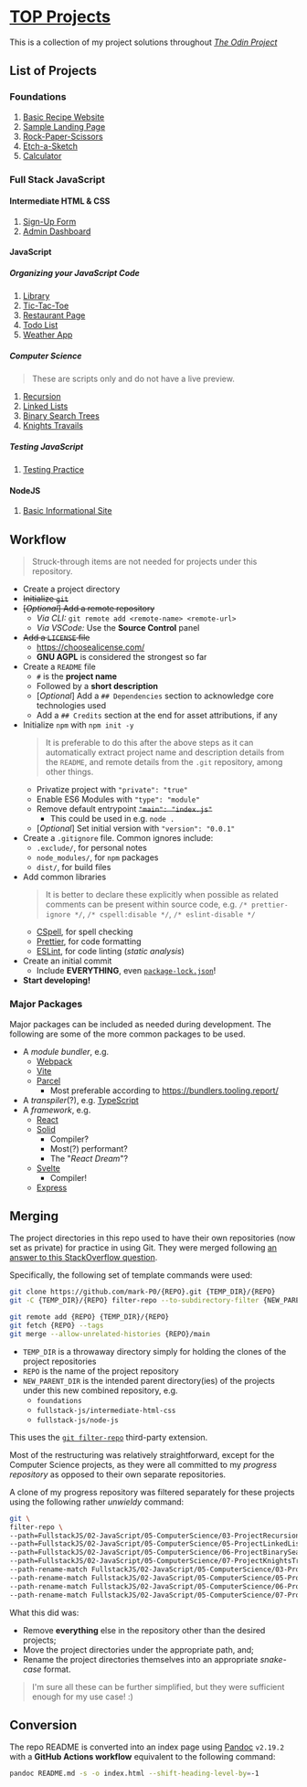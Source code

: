 # [TOP Projects](https://mark-p0.github.io/top-projects/)

This is a collection of my project solutions throughout _[The Odin Project](https://www.theodinproject.com)_

## List of Projects

### Foundations

1. [Basic Recipe Website](./foundations/basic-recipe-website/)
2. [Sample Landing Page](./foundations/sample-landing-page/)
3. [Rock-Paper-Scissors](./foundations/rock-paper-scissors/)
4. [Etch-a-Sketch](./foundations/etch-a-sketch/)
5. [Calculator](./foundations/calculator/)

### Full Stack JavaScript

#### Intermediate HTML & CSS

1. [Sign-Up Form](./fullstack-js/intermediate-html-css/signup-form/)
2. [Admin Dashboard](./fullstack-js/intermediate-html-css/admin-dashboard/)

#### JavaScript

##### Organizing your JavaScript Code

1. [Library](./fullstack-js/javascript/library/)
2. [Tic-Tac-Toe](./fullstack-js/javascript/tic-tac-toe/)
3. [Restaurant Page](./fullstack-js/javascript/restaurant-page/)
4. [Todo List](./fullstack-js/javascript/todo/)
5. [Weather App](./fullstack-js/javascript/weather/)

##### Computer Science

> These are scripts only and do not have a live preview.

1. [Recursion](./fullstack-js/javascript/recursion/)
2. [Linked Lists](./fullstack-js/javascript/linked-lists/)
3. [Binary Search Trees](./fullstack-js/javascript/binary-search-trees/)
4. [Knights Travails](./fullstack-js/javascript/knights-travails/)

##### Testing JavaScript

1. [Testing Practice](./fullstack-js/javascript/testing-practice/)

#### NodeJS

1. [Basic Informational Site](./fullstack-js/node-js/basic-informational-site/)

## Workflow

> Struck-through items are not needed for projects under this repository.

- Create a project directory
- ~~Initialize `git`~~
- ~~[_Optional_] Add a remote repository~~
  - _Via CLI:_ `git remote add <remote-name> <remote-url>`
  - _Via VSCode:_ Use the **Source Control** panel
- ~~Add a `LICENSE` file~~
  - https://choosealicense.com/
  - **GNU AGPL** is considered the strongest so far
- Create a `README` file
  - `#` is the **project name**
  - Followed by a **short description**
  - [_Optional_] Add a `## Dependencies` section to acknowledge core technologies used
  - Add a `## Credits` section at the end for asset attributions, if any
- Initialize `npm` with `npm init -y`
  > It is preferable to do this after the above steps as it can automatically extract project name and description details from the `README`, and remote details from the `.git` repository, among other things.
  - Privatize project with `"private": "true"`
  - Enable ES6 Modules with `"type": "module"`
  - Remove default entrypoint ~~`"main": "index.js"`~~
    - This could be used in e.g. `node .`
  - [_Optional_] Set initial version with `"version": "0.0.1"`
- Create a `.gitignore` file. Common ignores include:
  - `.exclude/`, for personal notes
  - `node_modules/`, for `npm` packages
  - `dist/`, for build files
- Add common libraries
  > It is better to declare these explicitly when possible as related comments can be present within source code, e.g. `/* prettier-ignore */`, `/* cspell:disable */`, `/* eslint-disable */`
  - [CSpell](https://cspell.org/), for spell checking
  - [Prettier](https://prettier.io/), for code formatting
  - [ESLint](https://eslint.org/), for code linting (_static analysis_)
- Create an initial commit
  - Include **EVERYTHING**, even [`package-lock.json`](https://stackoverflow.com/a/44210813/)!
- **Start developing!**

### Major Packages

Major packages can be included as needed during development. The following are some of the more common packages to be used.

- A _module bundler_, e.g.
  - [Webpack](https://webpack.js.org/)
  - [Vite](https://vitejs.dev/)
  - [Parcel](https://parceljs.org/)
    - Most preferable according to https://bundlers.tooling.report/
- A _transpiler_(?), e.g. [TypeScript](https://www.typescriptlang.org/)
- A _framework_, e.g.
  - [React](https://reactjs.org/)
  - [Solid](https://www.solidjs.com/)
    - Compiler?
    - Most(?) performant?
    - The "_React Dream_"?
  - [Svelte](https://svelte.dev/)
    - Compiler!
  - [Express](https://expressjs.com/)

## Merging

The project directories in this repo used to have their own repositories (now set as private) for practice in using Git. They were merged following [an answer to this StackOverflow question](https://stackoverflow.com/questions/1425892/how-do-you-merge-two-git-repositories).

Specifically, the following set of template commands were used:

```sh
git clone https://github.com/mark-P0/{REPO}.git {TEMP_DIR}/{REPO}
git -C {TEMP_DIR}/{REPO} filter-repo --to-subdirectory-filter {NEW_PARENT_DIR}/{REPO}

git remote add {REPO} {TEMP_DIR}/{REPO}
git fetch {REPO} --tags
git merge --allow-unrelated-histories {REPO}/main
```

- `TEMP_DIR` is a throwaway directory simply for holding the clones of the project repositories
- `REPO` is the name of the project repository
- `NEW_PARENT_DIR` is the intended parent directory(ies) of the projects under this new combined repository, e.g.
  - `foundations`
  - `fullstack-js/intermediate-html-css`
  - `fullstack-js/node-js`

This uses the [`git filter-repo`](https://github.com/newren/git-filter-repo) third-party extension.

Most of the restructuring was relatively straightforward, except for the Computer Science projects, as they were all committed to my _progress repository_ as opposed to their own separate repositories.

A clone of my progress repository was filtered separately for these projects using the following rather _unwieldy_ command:

```sh
git \
filter-repo \
--path=FullstackJS/02-JavaScript/05-ComputerScience/03-ProjectRecursion \
--path=FullstackJS/02-JavaScript/05-ComputerScience/05-ProjectLinkedLists \
--path=FullstackJS/02-JavaScript/05-ComputerScience/06-ProjectBinarySearchTrees \
--path=FullstackJS/02-JavaScript/05-ComputerScience/07-ProjectKnightsTravails \
--path-rename-match FullstackJS/02-JavaScript/05-ComputerScience/03-ProjectRecursion:fullstack-js/javascript/recursion \
--path-rename-match FullstackJS/02-JavaScript/05-ComputerScience/05-ProjectLinkedLists:fullstack-js/javascript/linked-lists \
--path-rename-match FullstackJS/02-JavaScript/05-ComputerScience/06-ProjectBinarySearchTrees:fullstack-js/javascript/binary-search-trees \
--path-rename-match FullstackJS/02-JavaScript/05-ComputerScience/07-ProjectKnightsTravails:fullstack-js/javascript/knights-travails
```

What this did was:

- Remove **everything** else in the repository other than the desired projects;
- Move the project directories under the appropriate path, and;
- Rename the project directories themselves into an appropriate _snake-case_ format.

> I'm sure all these can be further simplified, but they were sufficient enough for my use case! :)

## Conversion

The repo README is converted into an index page using [Pandoc](https://pandoc.org/) `v2.19.2` with a **GitHub Actions workflow** equivalent to the following command:

```sh
pandoc README.md -s -o index.html --shift-heading-level-by=-1
```

```

```
